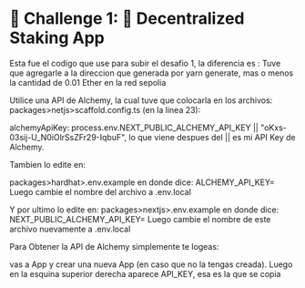 # 🚩 Challenge 1: 🔏 Decentralized Staking App

Esta fue el codigo que use para subir el desafio 1, la diferencia es :
Tuve que agregarle a la direccion que generada por yarn generate, mas o menos la cantidad de 0.01 Ether en la red sepolia

Utilice una API de Alchemy, la cual tuve que colocarla en los archivos:
packages>netjs>scaffold.config.ts (en la linea 23):

alchemyApiKey: process.env.NEXT_PUBLIC_ALCHEMY_API_KEY || "oKxs-03sij-U_N0iOlrSsZFr29-IqbuF", lo que viene despues del || es mi API Key de Alchemy.

Tambien lo edite en:

packages>hardhat>.env.example
en donde dice:
ALCHEMY_API_KEY= 
Luego cambie el nombre del archivo a .env.local

Y por ultimo lo edite en:
packages>nextjs>.env.example
en donde dice:
NEXT_PUBLIC_ALCHEMY_API_KEY=
Luego cambie el nombre de este archivo nuevamente a .env.local

Para Obtener la API de Alchemy simplemente te logeas:

vas a App y crear una nueva App (en caso que no la tengas creada).
Luego en la esquina superior derecha aparece API_KEY, esa es la que se copia
